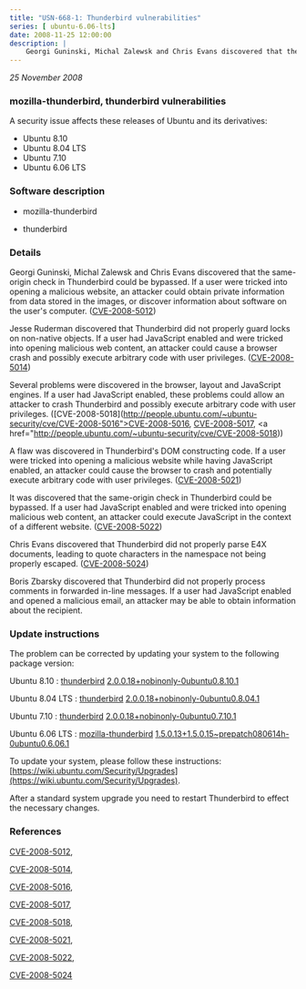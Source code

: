 ```yaml
---
title: "USN-668-1: Thunderbird vulnerabilities"
series: [ ubuntu-6.06-lts]
date: 2008-11-25 12:00:00
description: |
    Georgi Guninski, Michal Zalewsk and Chris Evans discovered that the same-origin check in Thunderbird could be bypassed. If a user were tricked into opening a malicious website, an attacker could obtain private information from data stored in the images, or discover information about software on the user&#39;s computer. ([CVE-2008-5012](http://people.ubuntu.com/~ubuntu-security/cve/CVE-2008-5012))
--- 
```

 
 

*25 November 2008*

### mozilla-thunderbird, thunderbird vulnerabilities

A security issue affects these releases of Ubuntu and its derivatives:

* Ubuntu 8.10
* Ubuntu 8.04 LTS
* Ubuntu 7.10
* Ubuntu 6.06 LTS

### Software description

* mozilla-thunderbird 

* thunderbird 

### Details

Georgi Guninski, Michal Zalewsk and Chris Evans discovered that the same-origin check in Thunderbird could be bypassed. If a user were tricked into opening a malicious website, an attacker could obtain private information from data stored in the images, or discover information about software on the user&#39;s computer. ([CVE-2008-5012](http://people.ubuntu.com/~ubuntu-security/cve/CVE-2008-5012))

Jesse Ruderman discovered that Thunderbird did not properly guard locks on non-native objects. If a user had JavaScript enabled and were tricked into opening malicious web content, an attacker could cause a browser crash and possibly execute arbitrary code with user privileges. ([CVE-2008-5014](http://people.ubuntu.com/~ubuntu-security/cve/CVE-2008-5014))

Several problems were discovered in the browser, layout and JavaScript engines. If a user had JavaScript enabled, these problems could allow an attacker to crash Thunderbird and possibly execute arbitrary code with user privileges. ([CVE-2008-5018](http://people.ubuntu.com/~ubuntu-security/cve/CVE-2008-5016">CVE-2008-5016</a>, <a href="http://people.ubuntu.com/~ubuntu-security/cve/CVE-2008-5017">CVE-2008-5017</a>, <a href="http://people.ubuntu.com/~ubuntu-security/cve/CVE-2008-5018))

A flaw was discovered in Thunderbird&#39;s DOM constructing code. If a user were tricked into opening a malicious website while having JavaScript enabled, an attacker could cause the browser to crash and potentially execute arbitrary code with user privileges. ([CVE-2008-5021](http://people.ubuntu.com/~ubuntu-security/cve/CVE-2008-5021))

It was discovered that the same-origin check in Thunderbird could be bypassed. If a user had JavaScript enabled and were tricked into opening malicious web content, an attacker could execute JavaScript in the context of a different website. ([CVE-2008-5022](http://people.ubuntu.com/~ubuntu-security/cve/CVE-2008-5022))

Chris Evans discovered that Thunderbird did not properly parse E4X documents, leading to quote characters in the namespace not being properly escaped. ([CVE-2008-5024](http://people.ubuntu.com/~ubuntu-security/cve/CVE-2008-5024))

Boris Zbarsky discovered that Thunderbird did not properly process comments in forwarded in-line messages. If a user had JavaScript enabled and opened a malicious email, an attacker may be able to obtain information about the recipient. 

### Update instructions

The problem can be corrected by updating your system to the following package version:

Ubuntu 8.10
 : [thunderbird](https://launchpad.net/ubuntu/+source/thunderbird) <span> [2.0.0.18+nobinonly-0ubuntu0.8.10.1](https://launchpad.net/ubuntu/+source/thunderbird/2.0.0.18+nobinonly-0ubuntu0.8.10.1) </span> 

Ubuntu 8.04 LTS
 : [thunderbird](https://launchpad.net/ubuntu/+source/thunderbird) <span> [2.0.0.18+nobinonly-0ubuntu0.8.04.1](https://launchpad.net/ubuntu/+source/thunderbird/2.0.0.18+nobinonly-0ubuntu0.8.04.1) </span> 

Ubuntu 7.10
 : [thunderbird](https://launchpad.net/ubuntu/+source/thunderbird) <span> [2.0.0.18+nobinonly-0ubuntu0.7.10.1](https://launchpad.net/ubuntu/+source/thunderbird/2.0.0.18+nobinonly-0ubuntu0.7.10.1) </span> 

Ubuntu 6.06 LTS
 : [mozilla-thunderbird](https://launchpad.net/ubuntu/+source/mozilla-thunderbird) <span> [1.5.0.13+1.5.0.15~prepatch080614h-0ubuntu0.6.06.1](https://launchpad.net/ubuntu/+source/mozilla-thunderbird/1.5.0.13+1.5.0.15~prepatch080614h-0ubuntu0.6.06.1) </span> 

To update your system, please follow these instructions: [https://wiki.ubuntu.com/Security/Upgrades](https://wiki.ubuntu.com/Security/Upgrades).

After a standard system upgrade you need to restart Thunderbird to effect the necessary changes. 

### References

 
 [CVE-2008-5012](http://people.ubuntu.com/~ubuntu-security/cve/CVE-2008-5012), 

 [CVE-2008-5014](http://people.ubuntu.com/~ubuntu-security/cve/CVE-2008-5014), 

 [CVE-2008-5016](http://people.ubuntu.com/~ubuntu-security/cve/CVE-2008-5016), 

 [CVE-2008-5017](http://people.ubuntu.com/~ubuntu-security/cve/CVE-2008-5017), 

 [CVE-2008-5018](http://people.ubuntu.com/~ubuntu-security/cve/CVE-2008-5018), 

 [CVE-2008-5021](http://people.ubuntu.com/~ubuntu-security/cve/CVE-2008-5021), 

 [CVE-2008-5022](http://people.ubuntu.com/~ubuntu-security/cve/CVE-2008-5022), 

 [CVE-2008-5024](http://people.ubuntu.com/~ubuntu-security/cve/CVE-2008-5024)
 

